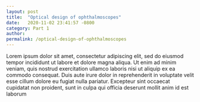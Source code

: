 ```yaml
---
layout: post
title:  "Optical design of ophthalmoscopes"
date:   2020-11-02 23:41:57 -0800
category: Part 1
author:
permalink: /optical-design-of-ophthalmoscopes
---
```


Lorem ipsum dolor sit amet, consectetur adipiscing elit, sed do eiusmod tempor incididunt ut labore et dolore magna aliqua. Ut enim ad minim veniam, quis nostrud exercitation ullamco laboris nisi ut aliquip ex ea commodo consequat. Duis aute irure dolor in reprehenderit in voluptate velit esse cillum dolore eu fugiat nulla pariatur. Excepteur sint occaecat cupidatat non proident, sunt in culpa qui officia deserunt mollit anim id est laborum